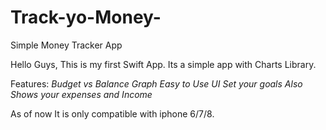 # Track-yo-Money-
Simple Money Tracker App 

Hello Guys, This is my first Swift App.
Its a simple app with Charts Library.

 Features:
 *Budget vs Balance Graph*
 *Easy to Use UI*
 *Set your goals*
 *Also Shows your expenses and Income*
 
 As of now It is only compatible with iphone 6/7/8.
 


 
 
 


